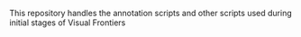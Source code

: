 This repository handles the annotation scripts and other scripts used during initial stages of Visual Frontiers
